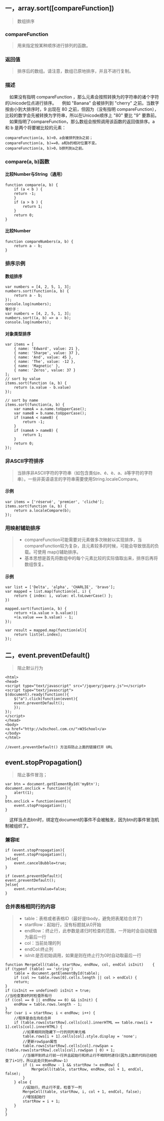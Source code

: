 ## 一，array.sort([compareFunction])
>数组排序
### compareFunction
>用来指定按某种顺序进行排列的函数。
### 返回值
>排序后的数组。请注意，数组已原地排序，并且不进行复制。
### 描述
&emsp;如果没有指明 compareFunction ，那么元素会按照转换为的字符串的诸个字符的Unicode位点进行排序。
&emsp;例如 "Banana" 会被排列到 "cherry" 之前。当数字按由小到大排序时，9 出现在 80 之前，但因为（没有指明 compareFunction），比较的数字会先被转换为字符串，所以在Unicode顺序上 "80" 要比 "9" 要靠前。
&emsp;如果指明了compareFunction，那么数组会按照调用该函数的返回值排序。a 和 b 是两个将要被比较的元素：

    compareFunction(a, b)<0，a会被排列到b之前；
    compareFunction(a, b)==0，a和b的相对位置不变。
    compareFunction(a, b)>0，b排列到a之前。

### compare(a, b)函数
#### 比较Number与String（通用）
    function compare(a, b) {
        if (a < b ) {   
        return -1;
        }
        if (a > b ) {
            return 1;
        }
        return 0;
    }

#### 比较Number

    function compareNumbers(a, b) {
        return a - b;
    }

### 排序示例
#### 数组排序

    var numbers = [4, 2, 5, 1, 3];
    numbers.sort(function(a, b) {
        return a - b;
    });
    console.log(numbers);
    等价于：
    var numbers = [4, 2, 5, 1, 3]; 
    numbers.sort((a, b) => a - b); 
    console.log(numbers);


#### 对象类型排序

    var items = [
        { name: 'Edward', value: 21 },
        { name: 'Sharpe', value: 37 },
        { name: 'And', value: 45 },
        { name: 'The', value: -12 },
        { name: 'Magnetic' },
        { name: 'Zeros', value: 37 }
    ];
    // sort by value
    items.sort(function (a, b) {
        return (a.value - b.value)
    });

    // sort by name
    items.sort(function(a, b) {
        var nameA = a.name.toUpperCase(); 
        var nameB = b.name.toUpperCase(); 
        if (nameA < nameB) {
            return -1;
        }
        if (nameA > nameB) {
            return 1;
        }
        return 0;
    });


### 非ASCII字符排序
>当排序非ASCII字符的字符串（如包含类似e、é、è、a、ä等字符的字符串）。一些非英语语言的字符串需要使用String.localeCompare。
#### 示例

    var items = ['réservé', 'premier', 'cliché'];
    items.sort(function (a, b) {
        return a.localeCompare(b);
    });


### 用映射辅助排序
>* compareFunction可能需要对元素做多次映射以实现排序，当 compareFunction较为复杂，且元素较多的时候，可能会导致很高的负载。可使用 map()辅助排序。
>* 基本思想是首先将数组中的每个元素比较的实际值取出来，排序后再将数组恢复。

#### 示例

    var list = ['Delta', 'alpha', 'CHARLIE', 'bravo'];
    var mapped = list.map(function(el, i) {
        return { index: i, value: el.toLowerCase() };
    })

    mapped.sort(function(a, b) {
        return +(a.value > b.value)|| 
        +(a.value === b.value) - 1;
    });

    var result = mapped.map(function(el){
        return list[el.index];
    });

## 二，event.preventDefault()
>阻止默认行为

    <html>
    <head>
    <script type="text/javascript" src="/jquery/jquery.js"></script>
    <script type="text/javascript">
    $(document).ready(function(){
        $("a").click(function(event){
        event.preventDefault();
        });
    });
    </script>
    </head>
    <body>
    <a href="http://w3school.com.cn/">W3School</a>
    </body>
    </html>

    //event.preventDefault() 方法将防止上面的链接打开 URL
    
## event.stopPropagation()
>阻止事件冒泡；

    var btn = document.getElementById('myBtn');
    document.onclick = function(){
        alert(1);
    }
    btn.onclick = function(event){
        event.stopPropagation();
    }

&emsp;这样当点击btn时，绑定在document的事件不会被触发，因为btn的事件冒泡机制被组织了。

### 兼容IE

    if (event.stopPropagation){  
        event.stopPropagation();  
    }else{  
        event.cancelBubble=true;  
    }  

    if (event.preventDefault){  
    event.preventDefault();  
    }else{  
        event.returnValue=false;  
    }  


### 合并表格相同行的内容
>* table：表格或者表格ID（最好是tbody，避免把表尾给合并了)
>* startRow：起始行，没有标题就从0开始
>* endRow：终止行，此参数是递归时检查的范围，一开始时会自动赋值为最后一行
>* col：当前处理的列
>* endCol:终止列
>* isInit:是否初始调用，如果是则在终止行为0时自动取最后一行

    function MergeCell(table, startRow, endRow, col, endCol isInit)    {
    if (typeof (table) == 'string')
        table = document.getElementById(table);
        if (col >= table.rows[0].cells.length || col > endCol) {
        return;
    }
    if (isInit == undefined) isInit = true;
    //当检查第0列时检查所有行
    if ((col == 0 || endRow == 0) && isInit) {
        endRow = table.rows.length - 1;
    }
    for (var i = startRow; i < endRow; i++) {
        //程序是自左向右合并
        if (table.rows[startRow].cells[col].innerHTML == table.rows[i + 1].cells[col].innerHTML) {
            //如果相同则隐藏下一行的同列单元格
            table.rows[i + 1].cells[col].style.display = 'none';
            //更新rowSpan属性
            table.rows[startRow].cells[col].rowSpan = (table.rows[startRow].cells[col].rowSpan | 0) + 1;
            //当循环到终止行前一行并且起始行和终止行不相同时递归(因为上面的代码已经检查了i+1行，所以此处只到endRow-1)
            if (i == endRow - 1 && startRow != endRow) {
                MergeCell(table, startRow, endRow, col + 1, endCol, false);
            }
        } else {
            //起始行，终止行不变，检查下一列
            MergeCell(table, startRow, i, col + 1, endCol, false);
            //增加起始行
            startRow = i + 1;
        }
    }
    }